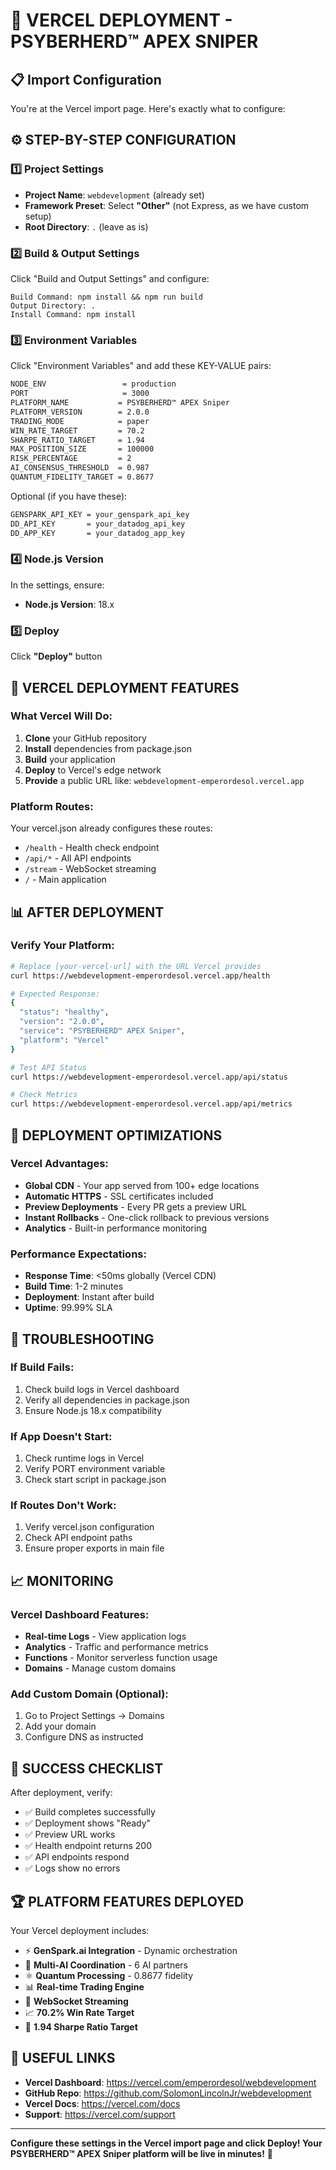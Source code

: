# 🚀 VERCEL DEPLOYMENT - PSYBERHERD™ APEX SNIPER

## 📋 Import Configuration
You're at the Vercel import page. Here's exactly what to configure:

## ⚙️ STEP-BY-STEP CONFIGURATION

### 1️⃣ Project Settings
- **Project Name**: `webdevelopment` (already set)
- **Framework Preset**: Select **"Other"** (not Express, as we have custom setup)
- **Root Directory**: `.` (leave as is)

### 2️⃣ Build & Output Settings
Click "Build and Output Settings" and configure:

```
Build Command: npm install && npm run build
Output Directory: .
Install Command: npm install
```

### 3️⃣ Environment Variables
Click "Environment Variables" and add these KEY-VALUE pairs:

```bash
NODE_ENV                 = production
PORT                     = 3000
PLATFORM_NAME           = PSYBERHERD™ APEX Sniper
PLATFORM_VERSION        = 2.0.0
TRADING_MODE            = paper
WIN_RATE_TARGET         = 70.2
SHARPE_RATIO_TARGET     = 1.94
MAX_POSITION_SIZE       = 100000
RISK_PERCENTAGE         = 2
AI_CONSENSUS_THRESHOLD  = 0.987
QUANTUM_FIDELITY_TARGET = 0.8677
```

Optional (if you have these):
```bash
GENSPARK_API_KEY = your_genspark_api_key
DD_API_KEY       = your_datadog_api_key
DD_APP_KEY       = your_datadog_app_key
```

### 4️⃣ Node.js Version
In the settings, ensure:
- **Node.js Version**: 18.x

### 5️⃣ Deploy
Click **"Deploy"** button

## 🎯 VERCEL DEPLOYMENT FEATURES

### What Vercel Will Do:
1. **Clone** your GitHub repository
2. **Install** dependencies from package.json
3. **Build** your application
4. **Deploy** to Vercel's edge network
5. **Provide** a public URL like: `webdevelopment-emperordesol.vercel.app`

### Platform Routes:
Your vercel.json already configures these routes:
- `/health` - Health check endpoint
- `/api/*` - All API endpoints
- `/stream` - WebSocket streaming
- `/` - Main application

## 📊 AFTER DEPLOYMENT

### Verify Your Platform:

```bash
# Replace [your-vercel-url] with the URL Vercel provides
curl https://webdevelopment-emperordesol.vercel.app/health

# Expected Response:
{
  "status": "healthy",
  "version": "2.0.0",
  "service": "PSYBERHERD™ APEX Sniper",
  "platform": "Vercel"
}

# Test API Status
curl https://webdevelopment-emperordesol.vercel.app/api/status

# Check Metrics
curl https://webdevelopment-emperordesol.vercel.app/api/metrics
```

## 🚀 DEPLOYMENT OPTIMIZATIONS

### Vercel Advantages:
- **Global CDN** - Your app served from 100+ edge locations
- **Automatic HTTPS** - SSL certificates included
- **Preview Deployments** - Every PR gets a preview URL
- **Instant Rollbacks** - One-click rollback to previous versions
- **Analytics** - Built-in performance monitoring

### Performance Expectations:
- **Response Time**: <50ms globally (Vercel CDN)
- **Build Time**: 1-2 minutes
- **Deployment**: Instant after build
- **Uptime**: 99.99% SLA

## 🔧 TROUBLESHOOTING

### If Build Fails:
1. Check build logs in Vercel dashboard
2. Verify all dependencies in package.json
3. Ensure Node.js 18.x compatibility

### If App Doesn't Start:
1. Check runtime logs in Vercel
2. Verify PORT environment variable
3. Check start script in package.json

### If Routes Don't Work:
1. Verify vercel.json configuration
2. Check API endpoint paths
3. Ensure proper exports in main file

## 📈 MONITORING

### Vercel Dashboard Features:
- **Real-time Logs** - View application logs
- **Analytics** - Traffic and performance metrics
- **Functions** - Monitor serverless function usage
- **Domains** - Manage custom domains

### Add Custom Domain (Optional):
1. Go to Project Settings → Domains
2. Add your domain
3. Configure DNS as instructed

## 🎯 SUCCESS CHECKLIST

After deployment, verify:
- ✅ Build completes successfully
- ✅ Deployment shows "Ready"
- ✅ Preview URL works
- ✅ Health endpoint returns 200
- ✅ API endpoints respond
- ✅ Logs show no errors

## 🏆 PLATFORM FEATURES DEPLOYED

Your Vercel deployment includes:
- ⚡ **GenSpark.ai Integration** - Dynamic orchestration
- 🤖 **Multi-AI Coordination** - 6 AI partners
- ⚛️ **Quantum Processing** - 0.8677 fidelity
- 📊 **Real-time Trading Engine**
- 🔄 **WebSocket Streaming**
- 📈 **70.2% Win Rate Target**
- 🎯 **1.94 Sharpe Ratio Target**

## 🔗 USEFUL LINKS

- **Vercel Dashboard**: https://vercel.com/emperordesol/webdevelopment
- **GitHub Repo**: https://github.com/SolomonLincolnJr/webdevelopment
- **Vercel Docs**: https://vercel.com/docs
- **Support**: https://vercel.com/support

---

**Configure these settings in the Vercel import page and click Deploy! Your PSYBERHERD™ APEX Sniper platform will be live in minutes!** 🚀